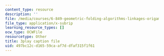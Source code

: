 ```yaml
---
content_type: resource
description: ''
file: /media/courses/6-849-geometric-folding-algorithms-linkages-origami-polyhedra-fall-2012/497bc12cd16559caaf7ddfaf315f1f61_SEyDJ2qMVl4.vtt
file_type: application/x-subrip
learning_resource_types: []
ocw_type: OCWFile
resourcetype: Other
title: 3play caption file
uid: 497bc12c-d165-59ca-af7d-dfaf315f1f61
---
```

